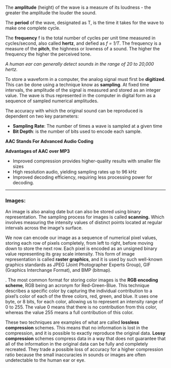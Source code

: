 The **amplitude** (height) of the wave is a measure of its loudness - the greater the amplitude the louder the sound. 

The **period** of the wave, designated as T, is the time it takes for the wave to make one complete cycle.

The **frequency** f is the total number of cycles per unit time measured in cycles/second, also called **hertz**, and defied as *f = 1/T*. The frequency is a measure of the **pitch**, the highness or lowness of a sound. The higher the frequency the higher the perceived tone. 

*A human ear can generally detect sounds in the range of 20 to 20,000 hertz.*

To store a waveform in a computer, the analog signal must first be **digitized**.
This can be done using a technique know as **sampling**.
At fixed time intervals, the amplitude of the signal is measured and stored as an integer value. The wave is thus represented in the computer in digital form as a sequence of sampled numerical amplitudes. 

The accuracy with which the original sound can be reproduced is dependent on two key parameters:
- **Sampling Rate**: The number of times a wave is sampled at a given time
- **Bit Depth**: is the number of bits used to encode each sample.

**AAC Stands For Advanced Audio Coding**

**Advantages of AAC over MP3**
- Improved compression provides higher-quality results with smaller file sizes
- High resolution audio, yielding sampling rates up to 96 kHz
- Improved decoding efficiency, requiring less processing power for decoding.

---

### Images:
An image is also analog date but can also be stored using binary representation. The sampling process for images is called **scanning.** Which involves measuring the intensity values of distinct points located at regular intervals across the image's surface. 

We now can encode our image as a sequence of numerical pixel values, storing each row of pixels completely, from left to right, before moving down to store the next row. Each pixel is encoded as an unsigned binary value representing its gray scale intensity. This form of image representation is called **raster graphics**, and it is used by such well-known graphics standards as JPEG (Joint Photographer Experts Group), GIF (Graphics Interchange Format), and BMP (bitmap).

. The most common format for storing color images is the **RGB encoding scheme**, RGB being an acronym for Red-Green-Blue. This technique describes a specific color by capturing the individual contribution to a pixel’s color of each of the three colors, red, green, and blue. It uses one byte, or 8 bits, for each color, allowing us to represent an intensity range of 0 to 255. The value 0 means that there is no contribution from this color, whereas the value 255 means a full contribution of this color.

These two techniques are examples of what are called **lossless compression** schemes. This means that no information is lost in the compression, and it is possible to exactly reproduce the original data. **Lossy compression** schemes compress data in a way that does not guarantee that all of the information in the original data can be fully and completely recreated. They trade a possible loss of accuracy for a higher compression ratio because the small inaccuracies in sounds or images are often undetectable to the human ear or eye.